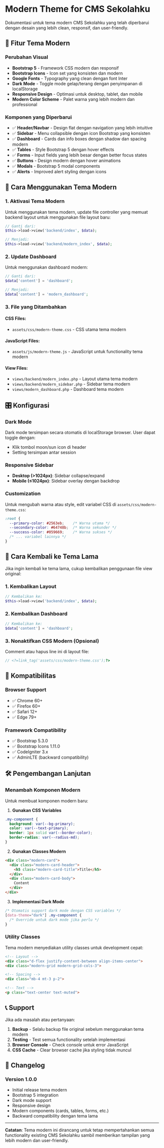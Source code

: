 # Modern Theme for CMS Sekolahku

Dokumentasi untuk tema modern CMS Sekolahku yang telah diperbarui dengan desain yang lebih clean, responsif, dan user-friendly.

## 🎨 Fitur Tema Modern

### Perubahan Visual
- **Bootstrap 5** - Framework CSS modern dan responsif
- **Bootstrap Icons** - Icon set yang konsisten dan modern
- **Google Fonts** - Typography yang clean dengan font Inter
- **Dark Mode** - Toggle mode gelap/terang dengan penyimpanan di localStorage
- **Responsive Design** - Optimasi untuk desktop, tablet, dan mobile
- **Modern Color Scheme** - Palet warna yang lebih modern dan professional

### Komponen yang Diperbarui
- ✅ **Header/Navbar** - Design flat dengan navigation yang lebih intuitive
- ✅ **Sidebar** - Menu collapsible dengan icon Bootstrap yang konsisten
- ✅ **Dashboard** - Cards dan info boxes dengan shadow dan spacing modern
- ✅ **Tables** - Style Bootstrap 5 dengan hover effects
- ✅ **Forms** - Input fields yang lebih besar dengan better focus states
- ✅ **Buttons** - Design modern dengan hover animations
- ✅ **Modals** - Bootstrap 5 modal components
- ✅ **Alerts** - Improved alert styling dengan icons

## 🚀 Cara Menggunakan Tema Modern

### 1. Aktivasi Tema Modern

Untuk menggunakan tema modern, update file controller yang memuat backend layout untuk menggunakan file layout baru:

```php
// Ganti dari:
$this->load->view('backend/index', $data);

// Menjadi:
$this->load->view('backend/modern_index', $data);
```

### 2. Update Dashboard

Untuk menggunakan dashboard modern:

```php
// Ganti dari:
$data['content'] = 'dashboard';

// Menjadi:
$data['content'] = 'modern_dashboard';
```

### 3. File yang Ditambahkan

#### CSS Files:
- `assets/css/modern-theme.css` - CSS utama tema modern

#### JavaScript Files:
- `assets/js/modern-theme.js` - JavaScript untuk functionality tema modern

#### View Files:
- `views/backend/modern_index.php` - Layout utama tema modern
- `views/backend/modern_sidebar.php` - Sidebar tema modern
- `views/modern_dashboard.php` - Dashboard tema modern

## 🎛️ Konfigurasi

### Dark Mode

Dark mode tersimpan secara otomatis di localStorage browser. User dapat toggle dengan:
- Klik tombol moon/sun icon di header
- Setting tersimpan antar session

### Responsive Sidebar

- **Desktop (>1024px)**: Sidebar collapse/expand
- **Mobile (≤1024px)**: Sidebar overlay dengan backdrop

### Customization

Untuk mengubah warna atau style, edit variabel CSS di `assets/css/modern-theme.css`:

```css
:root {
  --primary-color: #2563eb;    /* Warna utama */
  --secondary-color: #64748b;  /* Warna sekunder */
  --success-color: #059669;    /* Warna sukses */
  /* ... variabel lainnya */
}
```

## 🔄 Cara Kembali ke Tema Lama

Jika ingin kembali ke tema lama, cukup kembalikan penggunaan file view original:

### 1. Kembalikan Layout
```php
// Kembalikan ke:
$this->load->view('backend/index', $data);
```

### 2. Kembalikan Dashboard
```php
// Kembalikan ke:
$data['content'] = 'dashboard';
```

### 3. Nonaktifkan CSS Modern (Opsional)
Comment atau hapus line ini di layout file:
```php
// <?=link_tag('assets/css/modern-theme.css');?>
```

## 📱 Kompatibilitas

### Browser Support
- ✅ Chrome 60+
- ✅ Firefox 60+
- ✅ Safari 12+
- ✅ Edge 79+

### Framework Compatibility
- ✅ Bootstrap 5.3.0
- ✅ Bootstrap Icons 1.11.0
- ✅ CodeIgniter 3.x
- ✅ AdminLTE (backward compatibility)

## 🛠️ Pengembangan Lanjutan

### Menambah Komponen Modern

Untuk membuat komponen modern baru:

1. **Gunakan CSS Variables**
```css
.my-component {
  background: var(--bg-primary);
  color: var(--text-primary);
  border: 1px solid var(--border-color);
  border-radius: var(--radius-md);
}
```

2. **Gunakan Classes Modern**
```html
<div class="modern-card">
  <div class="modern-card-header">
    <h5 class="modern-card-title">Title</h5>
  </div>
  <div class="modern-card-body">
    Content
  </div>
</div>
```

3. **Implementasi Dark Mode**
```css
/* Otomatis support dark mode dengan CSS variables */
[data-theme="dark"] .my-component {
  /* Override untuk dark mode jika perlu */
}
```

### Utility Classes

Tema modern menyediakan utility classes untuk development cepat:

```html
<!-- Layout -->
<div class="d-flex justify-content-between align-items-center">
<div class="modern-grid modern-grid-cols-3">

<!-- Spacing -->
<div class="mb-4 mt-3 p-2">

<!-- Text -->
<p class="text-center text-muted">
```

## 📞 Support

Jika ada masalah atau pertanyaan:

1. **Backup** - Selalu backup file original sebelum menggunakan tema modern
2. **Testing** - Test semua functionality setelah implementasi
3. **Browser Console** - Check console untuk error JavaScript
4. **CSS Cache** - Clear browser cache jika styling tidak muncul

## 📄 Changelog

### Version 1.0.0
- Initial release tema modern
- Bootstrap 5 integration
- Dark mode support
- Responsive design
- Modern components (cards, tables, forms, etc.)
- Backward compatibility dengan tema lama

---

**Catatan**: Tema modern ini dirancang untuk tetap mempertahankan semua functionality existing CMS Sekolahku sambil memberikan tampilan yang lebih modern dan user-friendly.